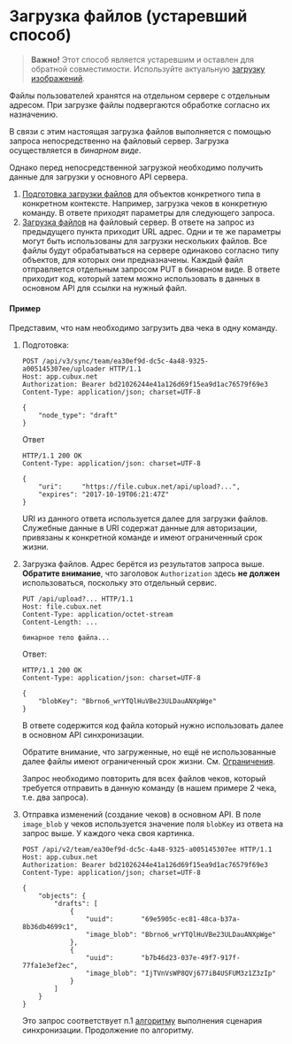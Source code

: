 Загрузка файлов (устаревший способ)
===================================

> **Важно!** Этот способ является устаревшим и оставлен для обратной
> совместимости. Используйте актуальную [загрузку изображений][images].

Файлы пользователей хранятся на отдельном сервере с отдельным адресом.
При загрузке файлы подвергаются обработке согласно их назначению.

В связи с этим настоящая загрузка файлов выполняется с помощью запроса
непосредственно на файловый сервер. Загрузка осуществляется в _бинарном
виде_.

Однако перед непосредственной загрузкой необходимо получить данные для
загрузки у основного API сервера.

1.  [Подготовка загрузки файлов](api/uploader.old.md) для объектов
    конкретного типа в конкретном контексте. Например, загрузка чеков
    в конкретную команду. В ответе приходят параметры для следующего
    запроса.
2.  [Загрузка файлов](api/upload.old.md) на файловый сервер. В ответе на
    запрос из предыдущего пункта приходит URL адрес. Одни и те
    же параметры могут быть использованы для загрузки нескольких файлов.
    Все файлы будут обрабатываться на сервере одинаково согласно типу
    объектов, для которых они предназначены.
    Каждый файл отправляется отдельным запросом PUT в бинарном виде.
    В ответе приходит код, который затем можно использовать в данных
    в основном API для ссылки на нужный файл.

#### Пример

Представим, что нам необходимо загрузить два чека в одну команду.

1.  Подготовка:

        POST /api/v3/sync/team/ea30ef9d-dc5c-4a48-9325-a005145307ee/uploader HTTP/1.1
        Host: app.cubux.net
        Authorization: Bearer bd21026244e41a126d69f15ea9d1ac76579f69e3
        Content-Type: application/json; charset=UTF-8

        {
            "node_type": "draft"
        }

    Ответ

        HTTP/1.1 200 OK
        Content-Type: application/json: charset=UTF-8

        {
            "uri":     "https://file.cubux.net/api/upload?...",
            "expires": "2017-10-19T06:21:47Z"
        }

    URI из данного ответа используется далее для загрузки
    файлов. Служебные данные в URI содержат данные для авторизации,
    привязаны к конкретной команде и имеют ограниченный срок жизни.

2.  Загрузка файлов. Адрес берётся из результатов запроса выше.
    **Обратите внимание**, что заголовок `Authorization` здесь
    **не должен** использоваться, поскольку это отдельный сервис.

        PUT /api/upload?... HTTP/1.1
        Host: file.cubux.net
        Content-Type: application/octet-stream
        Content-Length: ...

        бинарное тело файла...

    Ответ:

        HTTP/1.1 200 OK
        Content-Type: application/json: charset=UTF-8

        {
            "blobKey": "Bbrno6_wrYTQlHuVBe23ULDauANXpWge"
        }

    В ответе содержится код файла который нужно использовать далее в
    основном API синхронизации.

    Обратите внимание, что загруженные, но ещё не использованные далее
    файлы имеют ограниченный срок жизни. См. [Ограничения][limitations].

    Запрос необходимо повторить для всех файлов чеков, который требуется
    отправить в данную команду (в нашем примере 2 чека, т.е. два
    запроса).

3.  Отправка изменений (создание чеков) в основном API. В поле
    `image_blob` у чеков используется значение поля `blobKey` из ответа
    на запрос выше. У каждого чека своя картинка.

        POST /api/v2/team/ea30ef9d-dc5c-4a48-9325-a005145307ee HTTP/1.1
        Host: app.cubux.net
        Authorization: Bearer bd21026244e41a126d69f15ea9d1ac76579f69e3
        Content-Type: application/json; charset=UTF-8

        {
            "objects": {
                "drafts": [
                    {
                        "uuid":       "69e5905c-ec81-48ca-b37a-8b36db4699c1",
                        "image_blob": "Bbrno6_wrYTQlHuVBe23ULDauANXpWge"
                    },
                    {
                        "uuid":       "b7b46d23-037e-49f7-917f-77fa1e3ef2ec",
                        "image_blob": "IjTVnVsWP8QVj677iB4USFUM3z1Z3zIp"
                    }
                ]
            }
        }

    Это запрос соответствует п.1 [алгоритму][workflow] выполнения
    сценария синхронизации. Продолжение по алгоритму.


[limitations]: 20-limitations.md
[workflow]: 04-workflow.md
[images]: ./10-images.md
